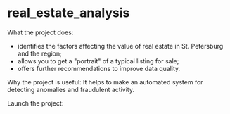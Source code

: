 # real_estate_analysis
What the project does: 
- identifies the factors affecting the value of real estate in St. Petersburg and the region;
-  allows you to get a "portrait" of a typical listing for sale;
-   offers further recommendations to improve data quality.

Why the project is useful: It helps to make an automated system for detecting anomalies and fraudulent activity.

Launch the project: 

